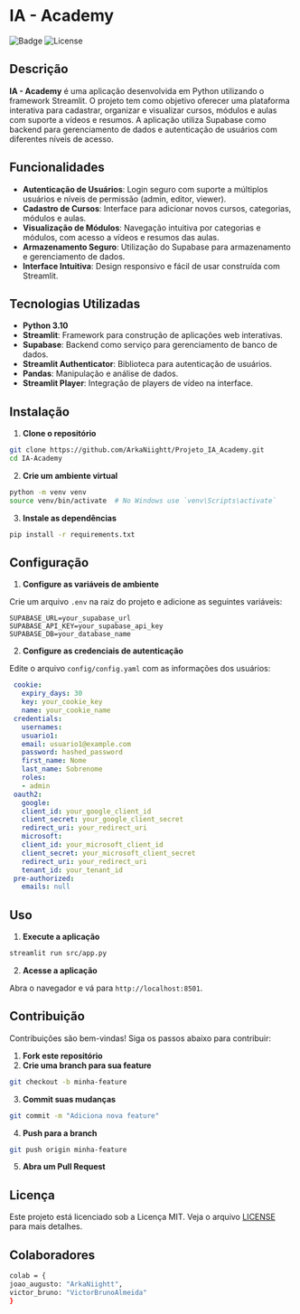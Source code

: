 # IA - Academy

![Badge](https://img.shields.io/badge/Python-3.10-blue)
![License](https://img.shields.io/badge/License-MIT-green)

## Descrição

**IA - Academy** é uma aplicação desenvolvida em Python utilizando o framework Streamlit. O projeto tem como objetivo oferecer uma plataforma interativa para cadastrar, organizar e visualizar cursos, módulos e aulas com suporte a vídeos e resumos. A aplicação utiliza Supabase como backend para gerenciamento de dados e autenticação de usuários com diferentes níveis de acesso.

## Funcionalidades

- **Autenticação de Usuários**: Login seguro com suporte a múltiplos usuários e níveis de permissão (admin, editor, viewer).
- **Cadastro de Cursos**: Interface para adicionar novos cursos, categorias, módulos e aulas.
- **Visualização de Módulos**: Navegação intuitiva por categorias e módulos, com acesso a vídeos e resumos das aulas.
- **Armazenamento Seguro**: Utilização do Supabase para armazenamento e gerenciamento de dados.
- **Interface Intuitiva**: Design responsivo e fácil de usar construída com Streamlit.

## Tecnologias Utilizadas

- **Python 3.10**
- **Streamlit**: Framework para construção de aplicações web interativas.
- **Supabase**: Backend como serviço para gerenciamento de banco de dados.
- **Streamlit Authenticator**: Biblioteca para autenticação de usuários.
- **Pandas**: Manipulação e análise de dados.
- **Streamlit Player**: Integração de players de vídeo na interface.

## Instalação

1. **Clone o repositório**

 ```bash
 git clone https://github.com/ArkaNiightt/Projeto_IA_Academy.git
 cd IA-Academy
 ```

2. **Crie um ambiente virtual**

 ```bash
 python -m venv venv
 source venv/bin/activate  # No Windows use `venv\Scripts\activate`
 ```

3. **Instale as dependências**

 ```bash
 pip install -r requirements.txt
 ```

## Configuração

1. **Configure as variáveis de ambiente**

 Crie um arquivo `.env` na raiz do projeto e adicione as seguintes variáveis:

 ```env
 SUPABASE_URL=your_supabase_url
 SUPABASE_API_KEY=your_supabase_api_key
 SUPABASE_DB=your_database_name
 ```

2. **Configure as credenciais de autenticação**

 Edite o arquivo `config/config.yaml` com as informações dos usuários:

```yaml
 cookie:
   expiry_days: 30
   key: your_cookie_key
   name: your_cookie_name
 credentials:
   usernames:
   usuario1:
   email: usuario1@example.com
   password: hashed_password
   first_name: Nome
   last_name: Sobrenome
   roles:
   - admin
 oauth2:
   google:
   client_id: your_google_client_id
   client_secret: your_google_client_secret
   redirect_uri: your_redirect_uri
   microsoft:
   client_id: your_microsoft_client_id
   client_secret: your_microsoft_client_secret
   redirect_uri: your_redirect_uri
   tenant_id: your_tenant_id
 pre-authorized:
   emails: null
```

## Uso

1. **Execute a aplicação**

 ```bash
 streamlit run src/app.py
 ```

2. **Acesse a aplicação**

 Abra o navegador e vá para `http://localhost:8501`.

## Contribuição

Contribuições são bem-vindas! Siga os passos abaixo para contribuir:

1. **Fork este repositório**
2. **Crie uma branch para sua feature**

 ```bash
 git checkout -b minha-feature
 ```

3. **Commit suas mudanças**

 ```bash
 git commit -m "Adiciona nova feature"
 ```

4. **Push para a branch**

 ```bash
 git push origin minha-feature
 ```

5. **Abra um Pull Request**

## Licença

Este projeto está licenciado sob a Licença MIT. Veja o arquivo [LICENSE](LICENSE) para mais detalhes.

## Colaboradores
```bash
colab = {
joao_augusto: "ArkaNiightt",
victor_bruno: "VictorBrunoAlmeida"
}
```
